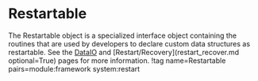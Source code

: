 # Restartable

The Restartable object is a specialized interface object containing the routines that
are used by developers to declare custom data structures as restartable. See the
[DataIO](DataIO.md) and [Restart/Recovery](restart_recover.md optional=True) pages for
more information.
!tag name=Restartable pairs=module:framework system:restart
